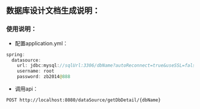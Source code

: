 ## 数据库设计文档生成说明：

### 使用说明：

- 配置application.yml：

```java
spring:
  datasource:
    url: jdbc:mysql://sqlUrl:3306/dbName?autoReconnect=true&useSSL=false&useUnicode=true&characterEncoding=utf8&serverTimezone=Asia/Shanghai&zeroDateTimeBehavior=convertToNull
    username: root
    password: zb2014@888
```

- 调用api：

```http
POST http://localhost:8080/dataSource/getDbDetail/{dbName}
```



